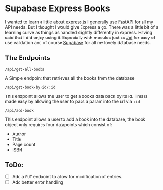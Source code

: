 # Supabase Express Books

I wanted to learn a little about [express.js](https://expressjs.com/) I
generally use [FastAPI](https://fastapi.tiangolo.com/) for all my API needs. But
I thought I would give Express a go. There was a little bit of a learning curve
as things as handled slightly differently in express. Having said that I did
enjoy using it. Especially with modules just as [Joi](https://joi.dev/) for easy
of use validation and of course [Supabase](https://supabase.com/) for all my
lovely database needs.

## The Endpoints

```
/api/get-all-books
```

A Simple endpoint that retrieves all the books from the database

```
/api/get-book-by-id/:id
```

This endpoint allows the user to get a books data back by its id. This is made
easy by allowing the user to pass a param into the url via `:id`

```
/api/add-book
```

This endpoint allows a user to add a book into the database, the book object
only requires four datapoints which consist of:

- Author
- Title
- Page count
- ISBN

## ToDo:

- [ ] Add a `PUT` endpoint to allow for modification of entries.
- [ ] Add better error handling
